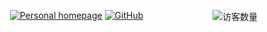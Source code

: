 <img align='right' src="https://profile-counter.glitch.me/{mxg6}/count.svg" alt="访客数量"/><!--统计访问-->

<p align="center">
<a href="#"><img src="https://img.shields.io/badge/Homepage-E0FFFF" alt="Personal homepage"></a>
<a href="https://github.com/YangJF793"><img src="https://img.shields.io/badge/GitHub-fe7300" alt="GitHub"></a>
  
</p>

